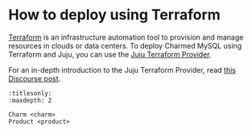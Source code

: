 # How to deploy using Terraform

[Terraform](https://www.terraform.io/) is an infrastructure automation tool to provision and manage resources in clouds or data centers.
To deploy Charmed MySQL using Terraform and Juju, you can use the [Juju Terraform Provider](https://registry.terraform.io/providers/juju/juju/latest). 

For an in-depth introduction to the Juju Terraform Provider, read [this Discourse post](https://discourse.charmhub.io/t/6939).

```{toctree}
:titlesonly:
:maxdepth: 2

Charm <charm>
Product <product>
```

